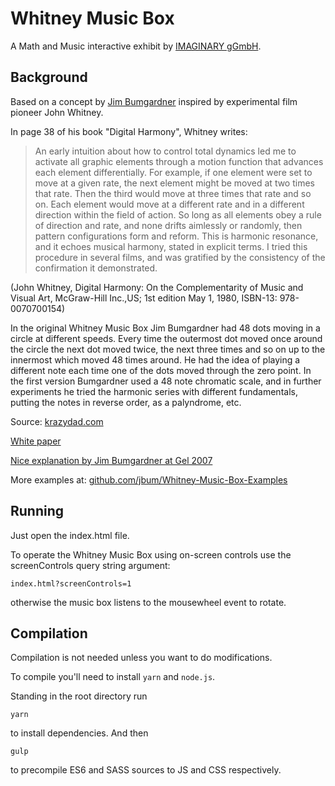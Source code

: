 # Whitney Music Box

A Math and Music interactive exhibit by [IMAGINARY gGmbH](https://imaginary.org).

## Background

Based on a concept by [Jim Bumgardner](https://krazydad.com) inspired by experimental film pioneer John Whitney.

In page 38 of his book "Digital Harmony", Whitney writes:

> An early intuition about how to control total dynamics led me to activate all graphic elements through a motion
  function that advances each element differentially. For example, if one element were set to move at a given rate,
  the next element might be moved at two times that rate. Then the third would move at three times that rate and so
  on. Each element would move at a different rate and in a different direction within the field of action. So long
  as all elements obey a rule of direction and rate, and none drifts aimlessly or randomly, then pattern configurations
  form and reform. This is harmonic resonance, and it echoes musical harmony, stated in explicit terms. I tried this
  procedure in several films, and was gratified by the consistency of the confirmation it demonstrated.

(John Whitney, Digital Harmony: On the Complementarity of Music and Visual Art, McGraw-Hill Inc.,US; 1st edition
May 1, 1980, ISBN-13: 978-0070700154)

In the original Whitney Music Box Jim Bumgardner had 48 dots moving in a circle at different speeds. Every time the
outermost dot moved once around the circle the next dot moved twice, the next three times and so on up to the innermost
which moved 48 times around. He had the idea of playing a different note each time one of the dots moved through the
zero point. In the first version Bumgardner used a 48 note chromatic scale, and in further experiments he tried
the harmonic series with different fundamentals, putting the notes in reverse order, as a palyndrome, etc.

Source: [krazydad.com](https://web.archive.org/web/20180802002553/https://krazydad.com/blog/2006/04/23/visual-harmony/)

[White paper](https://jbum.com/papers/whitney_paper.pdf)

[Nice explanation by Jim Bumgardner at Gel 2007](https://www.youtube.com/watch?v=6nwJ5nqN4Mw)

More examples at: [github.com/jbum/Whitney-Music-Box-Examples](https://github.com/jbum/Whitney-Music-Box-Examples)

## Running

Just open the index.html file.

To operate the Whitney Music Box using on-screen controls use the screenControls query string argument:

```
index.html?screenControls=1
```

otherwise the music box listens to the mousewheel event to rotate.

## Compilation

Compilation is not needed unless you want to do modifications.

To compile you'll need to install `yarn` and `node.js`.

Standing in the root directory run

```
yarn
```

to install dependencies. And then

```
gulp
```

to precompile ES6 and SASS sources to JS and CSS respectively.
